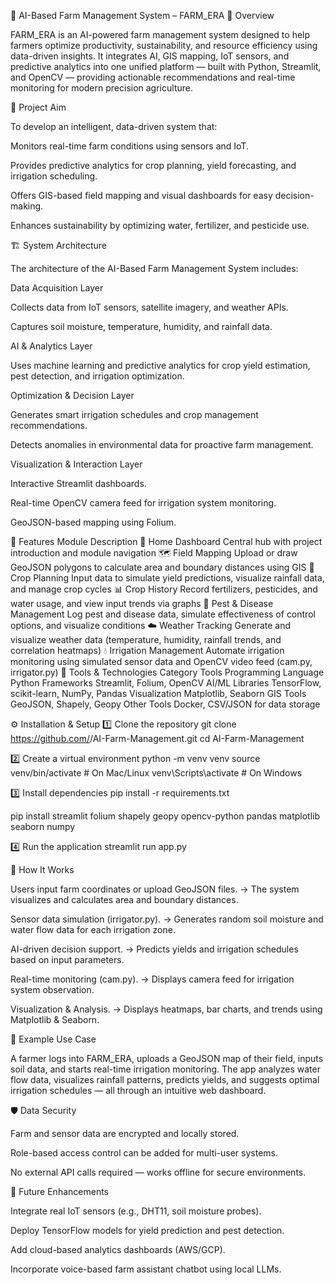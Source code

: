 🌾 AI-Based Farm Management System – FARM_ERA
🚀 Overview

FARM_ERA is an AI-powered farm management system designed to help farmers optimize productivity, sustainability, and resource efficiency using data-driven insights.
It integrates AI, GIS mapping, IoT sensors, and predictive analytics into one unified platform — built with Python, Streamlit, and OpenCV — providing actionable recommendations and real-time monitoring for modern precision agriculture.

🧠 Project Aim

To develop an intelligent, data-driven system that:

Monitors real-time farm conditions using sensors and IoT.

Provides predictive analytics for crop planning, yield forecasting, and irrigation scheduling.

Offers GIS-based field mapping and visual dashboards for easy decision-making.

Enhances sustainability by optimizing water, fertilizer, and pesticide use.

🏗️ System Architecture

The architecture of the AI-Based Farm Management System includes:

Data Acquisition Layer

Collects data from IoT sensors, satellite imagery, and weather APIs.

Captures soil moisture, temperature, humidity, and rainfall data.

AI & Analytics Layer

Uses machine learning and predictive analytics for crop yield estimation, pest detection, and irrigation optimization.

Optimization & Decision Layer

Generates smart irrigation schedules and crop management recommendations.

Detects anomalies in environmental data for proactive farm management.

Visualization & Interaction Layer

Interactive Streamlit dashboards.

Real-time OpenCV camera feed for irrigation system monitoring.

GeoJSON-based mapping using Folium.

🧩 Features
Module	Description
🏡 Home Dashboard	Central hub with project introduction and module navigation
🗺️ Field Mapping	Upload or draw GeoJSON polygons to calculate area and boundary distances using GIS
🌱 Crop Planning	Input data to simulate yield predictions, visualize rainfall data, and manage crop cycles
📊 Crop History	Record fertilizers, pesticides, and water usage, and view input trends via graphs
🐛 Pest & Disease Management	Log pest and disease data, simulate effectiveness of control options, and visualize conditions
☁️ Weather Tracking	Generate and visualize weather data (temperature, humidity, rainfall trends, and correlation heatmaps)
💧 Irrigation Management	Automate irrigation monitoring using simulated sensor data and OpenCV video feed (cam.py, irrigator.py)
🧰 Tools & Technologies
Category	Tools
Programming Language	Python
Frameworks	Streamlit, Folium, OpenCV
AI/ML Libraries	TensorFlow, scikit-learn, NumPy, Pandas
Visualization	Matplotlib, Seaborn
GIS Tools	GeoJSON, Shapely, Geopy
Other Tools	Docker, CSV/JSON for data storage

⚙️ Installation & Setup
1️⃣ Clone the repository
git clone https://github.com/<your-username>/AI-Farm-Management.git
cd AI-Farm-Management

2️⃣ Create a virtual environment
python -m venv venv
source venv/bin/activate   # On Mac/Linux
venv\Scripts\activate      # On Windows

3️⃣ Install dependencies
pip install -r requirements.txt

pip install streamlit folium shapely geopy opencv-python pandas matplotlib seaborn numpy

4️⃣ Run the application
streamlit run app.py

🧪 How It Works

Users input farm coordinates or upload GeoJSON files.
→ The system visualizes and calculates area and boundary distances.

Sensor data simulation (irrigator.py).
→ Generates random soil moisture and water flow data for each irrigation zone.

AI-driven decision support.
→ Predicts yields and irrigation schedules based on input parameters.

Real-time monitoring (cam.py).
→ Displays camera feed for irrigation system observation.

Visualization & Analysis.
→ Displays heatmaps, bar charts, and trends using Matplotlib & Seaborn.

🧾 Example Use Case

A farmer logs into FARM_ERA, uploads a GeoJSON map of their field, inputs soil data, and starts real-time irrigation monitoring.
The app analyzes water flow data, visualizes rainfall patterns, predicts yields, and suggests optimal irrigation schedules — all through an intuitive web dashboard.

🛡️ Data Security

Farm and sensor data are encrypted and locally stored.

Role-based access control can be added for multi-user systems.

No external API calls required — works offline for secure environments.

🧠 Future Enhancements

Integrate real IoT sensors (e.g., DHT11, soil moisture probes).

Deploy TensorFlow models for yield prediction and pest detection.

Add cloud-based analytics dashboards (AWS/GCP).

Incorporate voice-based farm assistant chatbot using local LLMs.
